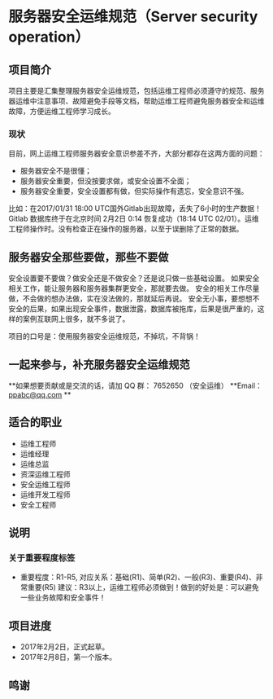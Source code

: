 # 服务器安全运维规范（Server security operation）


## 项目简介
项目主要是汇集整理服务器安全运维规范，包括运维工程师必须遵守的规范、服务器运维中注意事项、故障避免手段等文档，帮助运维工程师避免服务器安全和运维故障，方便运维工程师学习成长。


### 现状
目前，网上运维工程师服务器安全意识参差不齐，大部分都存在这两方面的问题：
- 服务器安全不是很懂；
- 服务器安全重要，但没按要求做，或安全设置不全面；
- 服务器安全重要，安全设置都有做，但实际操作有遗忘，安全意识不强。

比如：在2017/01/31 18:00 UTC国外Gitlab出现故障，丢失了6小时的生产数据！Gitlab 数据库终于在北京时间 2月2日 0:14 恢复成功（18:14 UTC 02/01）。运维工程师操作时。没有检查正在操作的服务器，以至于误删除了正常的数据。

## 服务器安全那些要做，那些不要做
安全设置要不要做？做安全还是不做安全？还是说只做一些基础设置。
如果安全相关工作，能让服务器和服务器集群更安全，那就要去做。
安全的相关工作尽量做，不会做的想办法做，实在没法做的，那就延后再说。
安全无小事，要想想不安全的后果，如果出现安全事件，数据泄露，数据库被拖库，后果是很严重的，这样的案例互联网上很多，就不多说了。

项目的口号是：使用服务器安全运维规范，不掉坑，不背锅！

## 一起来参与，补充服务器安全运维规范
**如果想要贡献或是交流的话，请加 QQ 群： 7652650 （安全运维）
**Email：ppabc@qq.com **


## 适合的职业
- 运维工程师
- 运维经理
- 运维总监
- 资深运维工程师
- 安全运维工程师
- 运维开发工程师
- 安全工程师


## 说明
### 关于重要程度标签
- 重要程度：R1-R5, 对应关系：基础(R1)、简单(R2)、一般(R3)、重要(R4)、非常重要(R5)
建议：R3以上，运维工程师必须做到！做到的好处是：可以避免一些业务故障和安全事件！


## 项目进度
- 2017年2月2日，正式起草。
- 2017年2月8日，第一个版本。

## 鸣谢

